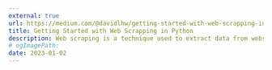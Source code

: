 ```yaml
---
external: true
url: https://medium.com/@davidlhw/getting-started-with-web-scrapping-in-python-1271edb652b6
title: Getting Started with Web Scrapping in Python
description: Web scraping is a technique used to extract data from websites. It allows you to gather large amounts of data quickly and automatically, making it a valuable tool for anyone looking to collect data from the web.
# ogImagePath:
date: 2023-01-02
---
```

